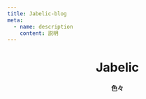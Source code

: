 ```yaml
---
title: Jabelic-blog
meta:
  - name: description
    content: 説明
---
```


<div align="center">
<h1>Jabelic</h1>
<h4>色々</h4>
</div>

<PostList />
